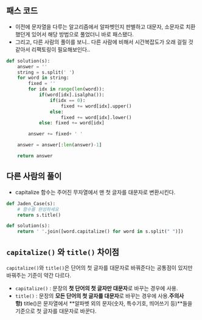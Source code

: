 ## 패스 코드

- 이전에 문자열을 다루는 알고리즘에서 알파벳인지 판별하고 대문자, 소문자로 치환했던게 있어서 해당 방법으로 풀었더니 바로 패스됐다.
- 그리고, 다른 사람의 풀이를 보니.. 다른 사람에 비해서 시간복잡도가 오래 걸릴 것 같아서 리팩토링이 필요해보인다..

```python
def solution(s):
    answer = ''
    string = s.split(' ')
    for word in string:
        fixed = ''
        for idx in range(len(word)):
            if(word[idx].isalpha()):
                if(idx == 0):
                    fixed += word[idx].upper()
                else:
                    fixed += word[idx].lower()
            else: fixed += word[idx]

        answer += fixed+ ' '

    answer = answer[:len(answer)-1]

    return answer
```

## 다른 사람의 풀이

- capitalize 함수는 주어진 무자열에서 맨 첫 글자를 대문자로 변환시킨다.

```python
def Jaden_Case(s):
    # 함수를 완성하세요
    return s.title()
```

```python
def solution(s):
    return ' '.join([word.capitalize() for word in s.split(" ")])
```

## `capitalize()` 와 `title()` 차이점

`capitalize()`와 `title()`은 단어의 첫 글자를 대문자로 바꿔준다는 공통점이 있지만 바꿔주는 기준이 약간 다르다.

- `capitalize()` : 문장의 **첫 단어의 첫 글자만 대문자**로 바꾸는 경우에 사용.
- `title()` : 문장의 **모든 단어의 첫 글자를 대문자**로 바꾸는 경우에 사용.**주의사항)** title()은 문자열에서 **알파벳 외의 문자(숫자, 특수기호, 띄어쓰기 등)**들을 기준으로 첫 글자를 대문자로 바꾼다.